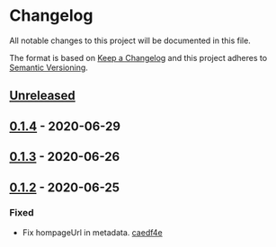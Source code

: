 # Changelog

All notable changes to this project will be documented in this file.

The format is based on [Keep a Changelog](http://keepachangelog.com/)
and this project adheres to [Semantic Versioning](http://semver.org/).

## [Unreleased](https://github.com/atomist-skills/clj-kondo-skill/compare/0.1.4...HEAD)

## [0.1.4](https://github.com/atomist-skills/clj-kondo-skill/compare/0.1.3...0.1.4) - 2020-06-29

## [0.1.3](https://github.com/atomist-skills/clj-kondo-skill/compare/0.1.2...0.1.3) - 2020-06-26

## [0.1.2](https://github.com/atomist-skills/clj-kondo-skill/tree/0.1.2) - 2020-06-25

### Fixed

-   Fix hompageUrl in metadata. [caedf4e](https://github.com/atomist-skills/clj-kondo-skill/commit/caedf4e5bd00ff12906eac42b956dae1cb1928ba)
